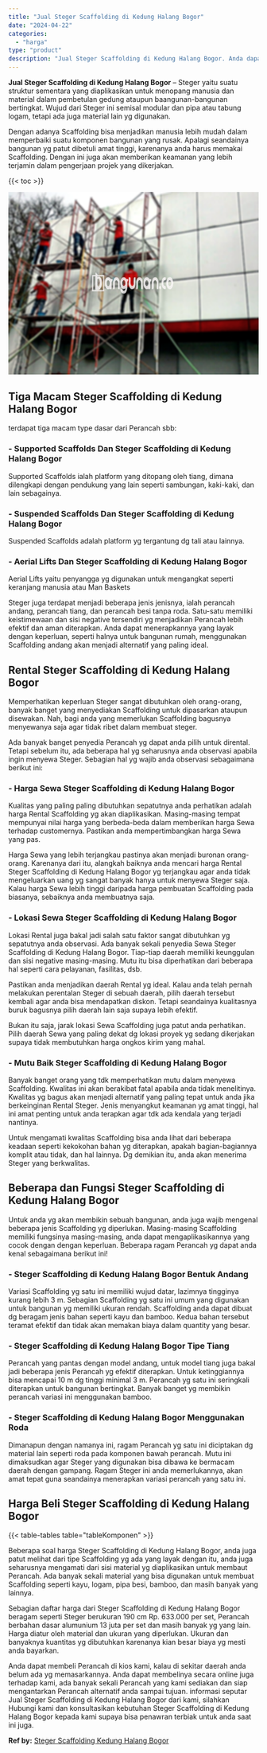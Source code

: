 ```yaml
---
title: "Jual Steger Scaffolding di Kedung Halang Bogor"
date: "2024-04-22"
categories: 
  - "harga"
type: "product"
description: "Jual Steger Scaffolding di Kedung Halang Bogor. Anda dapat membeli Perancah di kios kami, kalau di sekitar daerah anda belum ada yg memasarkannya. Anda dapat..."
---
```


**Jual Steger Scaffolding di Kedung Halang Bogor** – Steger yaitu suatu struktur sementara yang diaplikasikan untuk menopang manusia dan material dalam pembetulan gedung ataupun baangunan-bangunan bertingkat. Wujud dari Steger ini semisal modular dan pipa atau tabung logam, tetapi ada juga material lain yg digunakan.

Dengan adanya Scaffolding bisa menjadikan manusia lebih mudah dalam memperbaiki suatu komponen bangunan yang rusak. Apalagi seandainya bangunan yg patut dibetuli amat tinggi, karenanya anda harus memakai Scaffolding. Dengan ini juga akan memberikan keamanan yang lebih terjamin dalam pengerjaan projek yang dikerjakan.

{{< toc >}}

![Jual Steger Scaffolding di Kedung Halang Bogor](/images/sewa-scaffolding-steger-07.png)

## Tiga Macam Steger Scaffolding di Kedung Halang Bogor

terdapat tiga macam type dasar dari Perancah sbb:

### \- Supported Scaffolds Dan Steger Scaffolding di Kedung Halang Bogor

Supported Scaffolds ialah platform yang ditopang oleh tiang, dimana dilengkapi dengan pendukung yang lain seperti sambungan, kaki-kaki, dan lain sebagainya.

### \- Suspended Scaffolds Dan Steger Scaffolding di Kedung Halang Bogor

Suspended Scaffolds adalah platform yg tergantung dg tali atau lainnya.

### \- Aerial Lifts Dan Steger Scaffolding di Kedung Halang Bogor

Aerial Lifts yaitu penyangga yg digunakan untuk mengangkat seperti keranjang manusia atau Man Baskets

Steger juga terdapat menjadi beberapa jenis jenisnya, ialah perancah andang, perancah tiang, dan perancah besi tanpa roda. Satu-satu memiliki keistimewaan dan sisi negative tersendiri yg menjadikan Perancah lebih efektif dan aman diterapkan. Anda dapat menerapkannya yang layak dengan keperluan, seperti halnya untuk bangunan rumah, menggunakan Scaffolding andang akan menjadi alternatif yang paling ideal.

## Rental Steger Scaffolding di Kedung Halang Bogor

Memperhatikan keperluan Steger sangat dibutuhkan oleh orang-orang, banyak banget yang menyediakan Scaffolding untuk dipasarkan ataupun disewakan. Nah, bagi anda yang memerlukan Scaffolding bagusnya menyewanya saja agar tidak ribet dalam membuat steger.

Ada banyak banget penyedia Perancah yg dapat anda pilih untuk dirental. Tetapi sebelum itu, ada beberapa hal yg seharusnya anda observasi apabila ingin menyewa Steger. Sebagian hal yg wajib anda observasi sebagaimana berikut ini:

### \- Harga Sewa Steger Scaffolding di Kedung Halang Bogor

Kualitas yang paling paling dibutuhkan sepatutnya anda perhatikan adalah harga Rental Scaffolding yg akan diaplikasikan. Masing-masing tempat mempunyai nilai harga yang berbeda-beda dalam memberikan harga Sewa terhadap customernya. Pastikan anda mempertimbangkan harga Sewa yang pas.

Harga Sewa yang lebih terjangkau pastinya akan menjadi buronan orang-orang. Karenanya dari itu, alangkah baiknya anda mencari harga Rental Steger Scaffolding di Kedung Halang Bogor yg terjangkau agar anda tidak mengeluarkan uang yg sangat banyak hanya untuk menyewa Steger saja. Kalau harga Sewa lebih tinggi daripada harga pembuatan Scaffolding pada biasanya, sebaiknya anda membuatnya saja.

### \- Lokasi Sewa Steger Scaffolding di Kedung Halang Bogor

Lokasi Rental juga bakal jadi salah satu faktor sangat dibutuhkan yg sepatutnya anda observasi. Ada banyak sekali penyedia Sewa Steger Scaffolding di Kedung Halang Bogor. Tiap-tiap daerah memiliki keunggulan dan sisi negative masing-masing. Mutu itu bisa diperhatikan dari beberapa hal seperti cara pelayanan, fasilitas, dsb.

Pastikan anda menjadikan daerah Rental yg ideal. Kalau anda telah pernah melakukan perentalan Steger di sebuah daerah, pilih daerah tersebut kembali agar anda bisa mendapatkan diskon. Tetapi seandainya kualitasnya buruk bagusnya pilih daerah lain saja supaya lebih efektif.

Bukan itu saja, jarak lokasi Sewa Scaffolding juga patut anda perhatikan. Pilih daerah Sewa yang paling dekat dg lokasi proyek yg sedang dikerjakan supaya tidak membutuhkan harga ongkos kirim yang mahal.

### \- Mutu Baik Steger Scaffolding di Kedung Halang Bogor

Banyak banget orang yang tdk memperhatikan mutu dalam menyewa Scaffolding. Kwalitas ini akan berakibat fatal apabila anda tidak menelitinya. Kwalitas yg bagus akan menjadi alternatif yang paling tepat untuk anda jika berkeinginan Rental Steger. Jenis menyangkut keamanan yg amat tinggi, hal ini amat penting untuk anda terapkan agar tdk ada kendala yang terjadi nantinya.

Untuk mengamati kwalitas Scaffolding bisa anda lihat dari beberapa keadaan seperti kekokohan bahan yg diterapkan, apakah bagian-bagiannya komplit atau tidak, dan hal lainnya. Dg demikian itu, anda akan menerima Steger yang berkwalitas.

## Beberapa dan Fungsi Steger Scaffolding di Kedung Halang Bogor

Untuk anda yg akan membikin sebuah bangunan, anda juga wajib mengenal beberapa jenis Scaffolding yg diperlukan. Masing-masing Scaffolding memiliki fungsinya masing-masing, anda dapat mengaplikasikannya yang cocok dengan dengan keperluan. Beberapa ragam Perancah yg dapat anda kenal sebagaimana berikut ini!

### \- Steger Scaffolding di Kedung Halang Bogor Bentuk Andang

Variasi Scaffolding yg satu ini memiliki wujud datar, lazimnya tingginya kurang lebih 3 m. Sebagian Scaffolding yg satu ini umum yang digunakan untuk bangunan yg memiliki ukuran rendah. Scaffolding anda dapat dibuat dg beragam jenis bahan seperti kayu dan bamboo. Kedua bahan tersebut teramat efektif dan tidak akan memakan biaya dalam quantity yang besar.

### \- Steger Scaffolding di Kedung Halang Bogor Tipe Tiang

Perancah yang pantas dengan model andang, untuk model tiang juga bakal jadi beberapa jenis Perancah yg efektif diterapkan. Untuk ketinggiannya bisa mencapai 10 m dg tinggi minimal 3 m. Perancah yg satu ini seringkali diterapkan untuk bangunan bertingkat. Banyak banget yg membikin perancah variasi ini menggunakan bamboo.

### \- Steger Scaffolding di Kedung Halang Bogor Menggunakan Roda

Dimanapun dengan namanya ini, ragam Perancah yg satu ini diciptakan dg material lain seperti roda pada komponen bawah perancah. Mutu ini dimaksudkan agar Steger yang digunakan bisa dibawa ke bermacam daerah dengan gampang. Ragam Steger ini anda memerlukannya, akan amat tepat guna seandainya menerapkan variasi perancah yang satu ini.

## Harga Beli Steger Scaffolding di Kedung Halang Bogor

{{< table-tables table="tableKomponen" >}}

Beberapa soal harga Steger Scaffolding di Kedung Halang Bogor, anda juga patut melihat dari tipe Scaffolding yg ada yang layak dengan itu, anda juga seharusnya mengamati dari sisi material yg diaplikasikan untuk membaut Perancah. Ada banyak sekali material yang bisa digunakan untuk membuat Scaffolding seperti kayu, logam, pipa besi, bamboo, dan masih banyak yang lainnya.

Sebagian daftar harga dari Steger Scaffolding di Kedung Halang Bogor beragam seperti Steger berukuran 190 cm Rp. 633.000 per set, Perancah berbahan dasar alumunium 13 juta per set dan masih banyak yg yang lain. Harga diatur oleh material dan ukuran yang diperlukan. Ukuran dan banyaknya kuantitas yg dibutuhkan karenanya kian besar biaya yg mesti anda bayarkan.

Anda dapat membeli Perancah di kios kami, kalau di sekitar daerah anda belum ada yg memasarkannya. Anda dapat membelinya secara online juga terhadap kami, ada banyak sekali Perancah yang kami sediakan dan siap mengantarkan Perancah alternatif anda sampai tujuan. informasi seputar Jual Steger Scaffolding di Kedung Halang Bogor dari kami, silahkan Hubungi kami dan konsultasikan kebutuhan Steger Scaffolding di Kedung Halang Bogor kepada kami supaya bisa penawran terbiak untuk anda saat ini juga.

**Ref by:** [Steger Scaffolding Kedung Halang Bogor](https://id.wikipedia.org/wiki/Steger)
